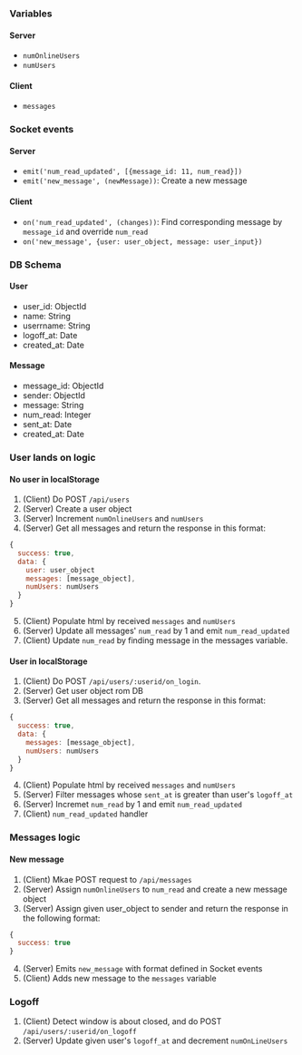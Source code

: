 ### Variables
#### Server
* `numOnlineUsers`
* `numUsers`
 
#### Client
* `messages`

### Socket events
#### Server
* `emit('num_read_updated', [{message_id: 11, num_read}])`
* `emit('new_message', (newMessage))`: Create a new message

#### Client
* `on('num_read_updated', (changes))`: Find corresponding message by `message_id` and override `num_read`
* `on('new_message', {user: user_object, message: user_input})`

### DB Schema
#### User
- user_id: ObjectId
- name: String
- userrname: String
- logoff_at: Date
- created_at: Date

#### Message
- message_id: ObjectId
- sender: ObjectId
- message: String
- num_read: Integer
- sent_at: Date
- created_at: Date


### User lands on logic
#### No user in localStorage
1. (Client) Do POST `/api/users`
2. (Server) Create a user object
3. (Server) Increment `numOnlineUsers` and `numUsers`
4. (Server) Get all messages and return the response in this format:
``` javascript
{
  success: true,
  data: {
    user: user_object
    messages: [message_object],
    numUsers: numUsers
  }
}
```
5. (Client) Populate html by received `messages` and `numUsers`
6. (Server) Update all messages' `num_read` by 1 and emit `num_read_updated`
7. (Client) Update `num_read` by finding message in the messages variable. 

#### User in localStorage
1. (Client) Do POST `/api/users/:userid/on_login`.
2. (Server) Get user object rom DB
3. (Server) Get all messages and return the response in this format:
``` javascript
{
  success: true,
  data: {
    messages: [message_object],
    numUsers: numUsers
  }
}
```
4. (Client) Populate html by received `messages` and `numUsers`
5. (Server) Filter messages whose `sent_at` is greater than user's `logoff_at`
6. (Server) Incremet `num_read` by 1 and emit `num_read_updated`
7. (Client) `num_read_updated` handler

### Messages logic
#### New message
1. (Client) Mkae POST request to `/api/messages`
2. (Server) Assign `numOnlineUsers` to `num_read` and create a new message object
3. (Server) Assign given user_object to sender and return the response in the following format:
``` javascript
{
  success: true
}
```
4. (Server) Emits `new_message` with format defined in Socket events
5. (Client) Adds new message to the `messages` variable

### Logoff
1. (Client) Detect window is about closed, and do POST `/api/users/:userid/on_logoff`
2. (Server) Update given user's `logoff_at` and decrement `numOnLineUsers`